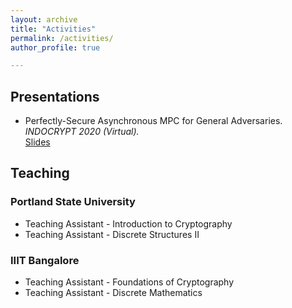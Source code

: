 ```yaml
---
layout: archive
title: "Activities"
permalink: /activities/
author_profile: true

---
```


<h2>Presentations</h2>
<ul>
<li>Perfectly-Secure Asynchronous MPC for General Adversaries. <i>INDOCRYPT 2020 (Virtual).</i>
<br>
<a href="/slides_1.pdf" download="slides_1.pdf"  target="_blank"> <span class =
"socialelm">Slides</span></a>
</li>
</ul>

<h2>Teaching</h2>

<h3>Portland State University</h3>
<ul>
<li>Teaching Assistant - Introduction to Cryptography</li>
<li>Teaching Assistant - Discrete Structures II</li>
</ul>

<h3>IIIT Bangalore</h3>
<ul>
<li>Teaching Assistant - Foundations of Cryptography</li>
<li>Teaching Assistant - Discrete Mathematics</li>
</ul>


